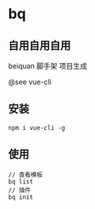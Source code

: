 # bq

## 自用自用自用

beiquan 脚手架 项目生成

@see vue-cli

## 安装

```shell
npm i vue-cli -g
```

## 使用

```shell
// 查看模板
bq list
// 插件
bq init
```
